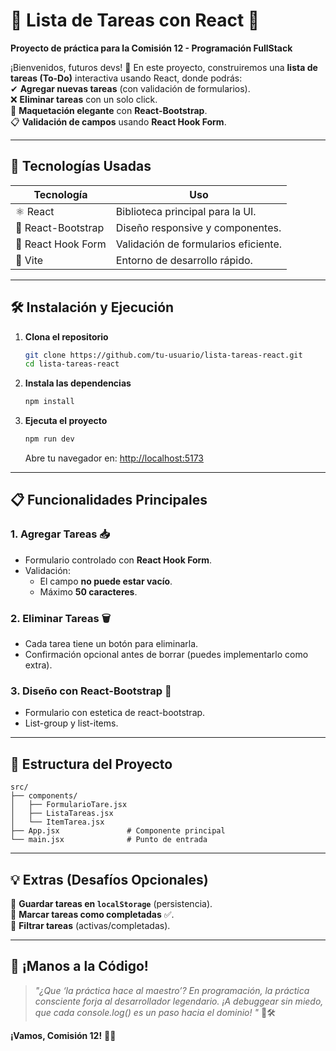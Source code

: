 # 📝 **Lista de Tareas con React** 🚀  

**Proyecto de práctica para la Comisión 12 - Programación FullStack**  

¡Bienvenidos, futuros devs! 👋 En este proyecto, construiremos una **lista de tareas (To-Do)** interactiva usando React, donde podrás:  
✔ **Agregar nuevas tareas** (con validación de formularios).  
❌ **Eliminar tareas** con un solo click.  
🎨 **Maquetación elegante** con **React-Bootstrap**.  
📋 **Validación de campos** usando **React Hook Form**.  

---

## **📌 Tecnologías Usadas**  
| **Tecnología**       | **Uso**                              |  
|----------------------|--------------------------------------|  
| ⚛ React             | Biblioteca principal para la UI.     |  
| 🎨 React-Bootstrap  | Diseño responsive y componentes.     |  
| 📝 React Hook Form  | Validación de formularios eficiente. |  
| 🚀 Vite             | Entorno de desarrollo rápido.        |  

---

## **🛠 Instalación y Ejecución**  

1. **Clona el repositorio**  
   ```bash
   git clone https://github.com/tu-usuario/lista-tareas-react.git
   cd lista-tareas-react
   ```

2. **Instala las dependencias**  
   ```bash
   npm install
   ```

3. **Ejecuta el proyecto**  
   ```bash
   npm run dev
   ```
   Abre tu navegador en: [http://localhost:5173](http://localhost:5173)  

---

## **📋 Funcionalidades Principales**  

### **1. Agregar Tareas** 📥  
- Formulario controlado con **React Hook Form**.  
- Validación:  
  - El campo **no puede estar vacío**.  
  - Máximo **50 caracteres**.  

### **2. Eliminar Tareas** 🗑  
- Cada tarea tiene un botón para eliminarla.  
- Confirmación opcional antes de borrar (puedes implementarlo como extra).  

### **3. Diseño con React-Bootstrap** 🎨  
- Formulario con estetica de react-bootstrap.  
- List-group y list-items.

---

## **📂 Estructura del Proyecto**  
```
src/  
├── components/  
│   ├── FormularioTare.jsx        
│   ├── ListaTareas.jsx       
│   └── ItemTarea.jsx      
├── App.jsx               # Componente principal  
└── main.jsx              # Punto de entrada  
```

---


## **💡 Extras (Desafíos Opcionales)**  
🔹 **Guardar tareas en `localStorage`** (persistencia).  
🔹 **Marcar tareas como completadas** ✅.  
🔹 **Filtrar tareas** (activas/completadas).  

---

## **🙌 ¡Manos a la Código!**  
> *"¿Que ‘la práctica hace al maestro’? En programación, la práctica consciente forja al desarrollador legendario. ¡A debuggear sin miedo, que cada console.log() es un paso hacia el dominio! "* 💪🛠️

**¡Vamos, Comisión 12!** 🚀🔥  
